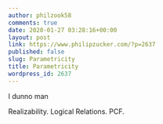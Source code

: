 ```yaml
---
author: philzook58
comments: true
date: 2020-01-27 03:28:16+00:00
layout: post
link: https://www.philipzucker.com/?p=2637
published: false
slug: Parametricity
title: Parametricity
wordpress_id: 2637
---
```





I dunno man







Realizability. Logical Relations. PCF. 









